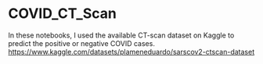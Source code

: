 # COVID_CT_Scan
In these notebooks, I used the available CT-scan dataset on Kaggle to predict the positive or negative COVID cases. https://www.kaggle.com/datasets/plameneduardo/sarscov2-ctscan-dataset

